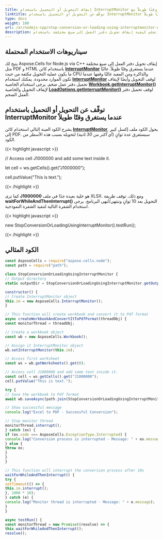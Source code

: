 ```yaml
---  
title: إيقاف التحويل أو التحميل باستخدام InterruptMonitor عندما يستغرق وقتًا طويلاً مع Node.js عبر C++  
linktitle: توقّف عن التحويل أو التحميل باستخدام InterruptMonitor عندما يستغرق وقتًا طويلاً  
type: docs  
weight: 100  
url: /ar/nodejs-cpp/stop-conversion-or-loading-using-interruptmonitor-when-it-is-taking-too-long/  
description: تعلم كيفية إيقاف تحويل دفتر العمل إلى صيغ مختلفة باستخدام InterruptMonitor عندما يستغرق وقتًا طويلاً مع Aspose.Cells for Node.js via C++.  
---  
```


## **سيناريوهات الاستخدام المحتملة**

يتيح لك Aspose.Cells for Node.js via C++ إيقاف تحويل دفتر العمل إلى صيغ مختلفة مثل PDF و HTML باستخدام كائن [**InterruptMonitor**](https://reference.aspose.com/cells/nodejs-cpp/interruptmonitor) عندما يستغرق وقتًا طويلاً. غالبًا ما يكون عملية التحويل مكثفة من حيث CPU والذاكرة ومن المفيد غالبًا وقفها عندما تكون الموارد محدودة. يمكنك استخدام [**InterruptMonitor**](https://reference.aspose.com/cells/nodejs-cpp/interruptmonitor) لوقف التحويل وأيضًا لإيقاف تحميل دفتر عمل ضخم. يرجى استخدام الخاصية [**Workbook.getInterruptMonitor()**](https://reference.aspose.com/cells/nodejs-cpp/workbook/#getInterruptMonitor--) لإيقاف التحويل والخاصية [**LoadOptions.getInterruptMonitor()**](https://reference.aspose.com/cells/nodejs-cpp/loadoptions/#getInterruptMonitor--) لوقف تحميل دفتر العمل الضخم.

## **توقّف عن التحويل أو التحميل باستخدام InterruptMonitor عندما يستغرق وقتًا طويلاً**

يشرح الكود العينة التالي استخدام كائن [**InterruptMonitor**](https://reference.aspose.com/cells/nodejs-cpp/interruptmonitor). يحول الكود ملف إكسل كبير إلى PDF. سيستغرق عدة ثوانٍ (أي *أكثر من 30 ثانية*) لتحويله بسبب هذه الأسطر من الكود.

{{< highlight javascript >}}

// Access cell J1000000 and add some text inside it.

let cell = ws.getCells().get("J1000000");

cell.putValue("This is text.");

{{< /highlight >}}

كما ترى **J1000000** هو خلية بعيدة جدًا في ملف XLSX. ومع ذلك، توقف طريقة **waitForWhileAndThenInterrupt()** التحويل بعد 10 ثوانٍ وتنتهي/تُنهى البرنامج. يرجى استخدام الشفرة التالية لتنفيذ الشفرة النموذجية.

{{< highlight javascript >}}

new StopConversionOrLoadingUsingInterruptMonitor().testRun();

{{< /highlight >}}

## **الكود المثالي**

```javascript
const AsposeCells = require("aspose.cells.node");
const path = require("path");

class StopConversionOrLoadingUsingInterruptMonitor {
// Output directory
static outputDir = StopConversionOrLoadingUsingInterruptMonitor.getOutputDirectory();

constructor() {
// Create InterruptMonitor object
this.im = new AsposeCells.InterruptMonitor();
}

// This function will create workbook and convert it to Pdf format
async createWorkbookAndConvertItToPdfFormat(threadObj) {
const monitorThread = threadObj;

// Create a workbook object
const wb = new AsposeCells.Workbook();

// Assign it InterruptMonitor object
wb.setInterruptMonitor(this.im);

// Access first worksheet
const ws = wb.getWorksheets().get(0);

// Access cell J1000000 and add some text inside it.
const cell = ws.getCells().get("J1000000");
cell.putValue("This is text.");

try {
// Save the workbook to Pdf format
await wb.saveAsync(path.join(StopConversionOrLoadingUsingInterruptMonitor.outputDir, "output_InterruptMonitor.pdf"));

// Show successful message
console.log("Excel to PDF - Successful Conversion");

// Stop monitor thread
monitorThread.interrupt();
} catch (ex) {
if (ex.code === AsposeCells.ExceptionType.Interrupted) {
console.log("Conversion process is interrupted - Message: " + ex.message);
} else {
throw ex;
}
}
}

// This function will interrupt the conversion process after 10s
waitForWhileAndThenInterrupt() {
try {
setTimeout(() => {
this.im.interrupt();
}, 1000 * 10);
} catch (e) {
console.log("Monitor thread is interrupted - Message: " + e.message);
}
}

async testRun() {
const monitorThread = new Promise((resolve) => {
this.waitForWhileAndThenInterrupt();
resolve();
```  

